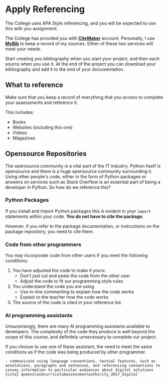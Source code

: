 # Apply Referencing

The College uses APA Style referencing, and you will be expected to use this with you assignment.  

The College has provided you with 
**[CiteMaker](https://www.citemaker.com/tmbc.qld/apa7/)** account. Personally, I use **[MyBib](https://www.mybib.com/)** to keep a record of my sources. Either of these two services will meet your needs. 

Start creating you bibliography when you start your project, and then each source when you use it. At the end of the project you can download your bibliography and add it to the end of your documentation.

## What to reference
Make sure that you keep a record of everything that you access to complete your assessments and reference it. 

This includes:
- Books
- Websites (including this one)
- Videos
- Magazines

## Opensource Repositories
The opensource community is a vital part of the IT industry. Python itself is opensource and there is a huge opensource community surrounding it. Using other people's code, either in the form of Python packages or answers on services such as Stack Overflow is an essential part of being a developer in Python. So how do we reference this?

### Python Packages
If you install and import Python packages this is evident in your `import` statements within your code. **You do not have to cite the package**.

However, if you refer to the package documentation, or instructions on the package repository, you need to cite them.

### Code from other programmers
You may incorporate code from other users if you meet the following conditions:
1. You have adjusted the code to make it yours:
   - Don't just cut and paste the code from the other user
   - Adjust the code to fit our programming style rules
2. You understand the code you are using
   - Use in-line commenting to explain how the code works
   - Explain to the teacher how the code works
3. The source of the code is cited in your reference list.

### AI programming assistants
Unsurprisingly, there are many AI programming assistants available to developers. The complexity of the code they produce is well beyond the scope of this course, and definitely unnecessary to complete our project.

If you choose to use one of these assistant, the need to meet the same conditions as if the code was being produced by other programmer.

```{admonition} Subject matter covered:
- communicate using language conventions, textual features, such as annotations, paragraphs and sentences, and referencing conventions to convey information to particular audiences about digital solutions
{cite}`queenslandcurriculumassessmentauthority_2017_digital`
```